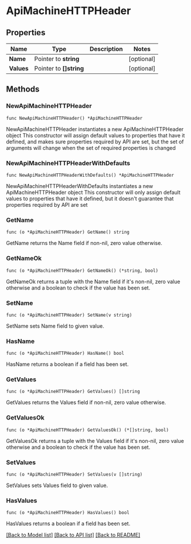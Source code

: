 # ApiMachineHTTPHeader

## Properties

Name | Type | Description | Notes
------------ | ------------- | ------------- | -------------
**Name** | Pointer to **string** |  | [optional] 
**Values** | Pointer to **[]string** |  | [optional] 

## Methods

### NewApiMachineHTTPHeader

`func NewApiMachineHTTPHeader() *ApiMachineHTTPHeader`

NewApiMachineHTTPHeader instantiates a new ApiMachineHTTPHeader object
This constructor will assign default values to properties that have it defined,
and makes sure properties required by API are set, but the set of arguments
will change when the set of required properties is changed

### NewApiMachineHTTPHeaderWithDefaults

`func NewApiMachineHTTPHeaderWithDefaults() *ApiMachineHTTPHeader`

NewApiMachineHTTPHeaderWithDefaults instantiates a new ApiMachineHTTPHeader object
This constructor will only assign default values to properties that have it defined,
but it doesn't guarantee that properties required by API are set

### GetName

`func (o *ApiMachineHTTPHeader) GetName() string`

GetName returns the Name field if non-nil, zero value otherwise.

### GetNameOk

`func (o *ApiMachineHTTPHeader) GetNameOk() (*string, bool)`

GetNameOk returns a tuple with the Name field if it's non-nil, zero value otherwise
and a boolean to check if the value has been set.

### SetName

`func (o *ApiMachineHTTPHeader) SetName(v string)`

SetName sets Name field to given value.

### HasName

`func (o *ApiMachineHTTPHeader) HasName() bool`

HasName returns a boolean if a field has been set.

### GetValues

`func (o *ApiMachineHTTPHeader) GetValues() []string`

GetValues returns the Values field if non-nil, zero value otherwise.

### GetValuesOk

`func (o *ApiMachineHTTPHeader) GetValuesOk() (*[]string, bool)`

GetValuesOk returns a tuple with the Values field if it's non-nil, zero value otherwise
and a boolean to check if the value has been set.

### SetValues

`func (o *ApiMachineHTTPHeader) SetValues(v []string)`

SetValues sets Values field to given value.

### HasValues

`func (o *ApiMachineHTTPHeader) HasValues() bool`

HasValues returns a boolean if a field has been set.


[[Back to Model list]](../README.md#documentation-for-models) [[Back to API list]](../README.md#documentation-for-api-endpoints) [[Back to README]](../README.md)


